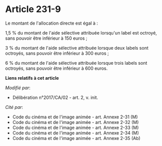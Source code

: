 # Article 231-9

Le montant de l'allocation directe est égal à :

1,5 % du montant de l'aide sélective attribuée lorsqu'un label est octroyé, sans pouvoir être inférieur à 150 euros ;

3 % du montant de l'aide sélective attribuée lorsque deux labels sont octroyés, sans pouvoir être inférieur à 300 euros ;

6 % du montant de l'aide sélective attribuée lorsque trois labels sont octroyés, sans pouvoir être inférieur à 600 euros.

**Liens relatifs à cet article**

_Modifié par_:

  - Délibération n°2017/CA/02 - art. 2, v. init.

_Cité par_:

  - Code du cinéma et de l'image animée - art. Annexe 2-31 (M)
  - Code du cinéma et de l'image animée - art. Annexe 2-32 (M)
  - Code du cinéma et de l'image animée - art. Annexe 2-33 (M)
  - Code du cinéma et de l'image animée - art. Annexe 2-34 (M)
  - Code du cinéma et de l'image animée - art. Annexe 2-35 (Ab)
